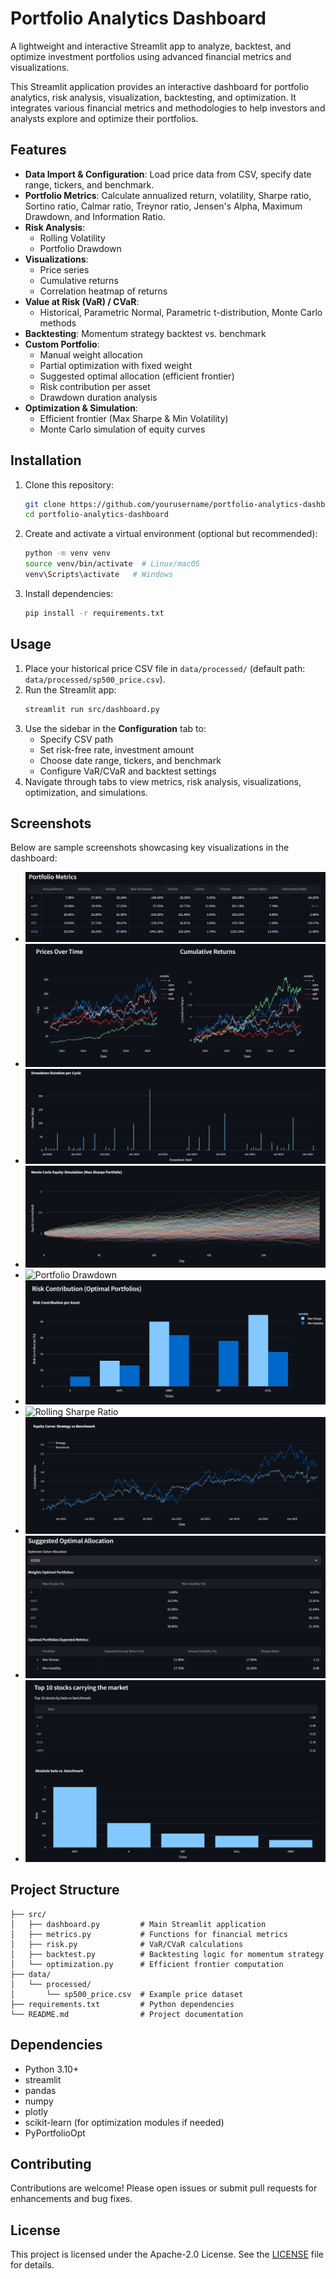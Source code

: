 # Portfolio Analytics Dashboard

A lightweight and interactive Streamlit app to analyze, backtest, and optimize investment portfolios using advanced financial metrics and visualizations.

This Streamlit application provides an interactive dashboard for portfolio analytics, risk analysis, visualization, backtesting, and optimization. It integrates various financial metrics and methodologies to help investors and analysts explore and optimize their portfolios.

## Features

- **Data Import & Configuration**: Load price data from CSV, specify date range, tickers, and benchmark.
- **Portfolio Metrics**: Calculate annualized return, volatility, Sharpe ratio, Sortino ratio, Calmar ratio, Treynor ratio, Jensen's Alpha, Maximum Drawdown, and Information Ratio.
- **Risk Analysis**:
  - Rolling Volatility
  - Portfolio Drawdown
- **Visualizations**:
  - Price series
  - Cumulative returns
  - Correlation heatmap of returns
- **Value at Risk (VaR) / CVaR**:
  - Historical, Parametric Normal, Parametric t-distribution, Monte Carlo methods
- **Backtesting**: Momentum strategy backtest vs. benchmark
- **Custom Portfolio**:
  - Manual weight allocation
  - Partial optimization with fixed weight
  - Suggested optimal allocation (efficient frontier)
  - Risk contribution per asset
  - Drawdown duration analysis
- **Optimization & Simulation**:
  - Efficient frontier (Max Sharpe & Min Volatility)
  - Monte Carlo simulation of equity curves

## Installation

1. Clone this repository:
   ```bash
   git clone https://github.com/yourusername/portfolio-analytics-dashboard.git
   cd portfolio-analytics-dashboard
   ```
2. Create and activate a virtual environment (optional but recommended):
   ```bash
   python -m venv venv
   source venv/bin/activate  # Linux/macOS
   venv\Scripts\activate   # Windows
   ```
3. Install dependencies:
   ```bash
   pip install -r requirements.txt
   ```

## Usage

1. Place your historical price CSV file in `data/processed/` (default path: `data/processed/sp500_price.csv`).
2. Run the Streamlit app:
   ```bash
   streamlit run src/dashboard.py
   ```
3. Use the sidebar in the **Configuration** tab to:
   - Specify CSV path
   - Set risk-free rate, investment amount
   - Choose date range, tickers, and benchmark
   - Configure VaR/CVaR and backtest settings
4. Navigate through tabs to view metrics, risk analysis, visualizations, optimization, and simulations.

## Screenshots

Below are sample screenshots showcasing key visualizations in the dashboard:

- ![Portfolio Metrics](assets/portfolio_metric.png)
- ![Price and Cumulative Returns](assets/price_and_cumulative.png)
- ![Drawdown Duration](assets/drawdown_duration.png)
- ![Monte Carlo Simulation](assets/monte_carlo.png)
- ![Portfolio Drawdown](assets/portfolio_drawdown.png)
- ![Risk Contribution per Asset](assets/risk_contribution.png)
- ![Rolling Sharpe Ratio](assets/rolling_shapre_ratio.png)
- ![Strategy vs. Benchmark](assets/strategy_vs_benchmark.png)
- ![Suggested Optimal Allocation](assets/suggest_optimal_allocation.png)
- ![Top 10 Leading Stocks](assets/top10.png)
  
## Project Structure

```
├── src/
│   ├── dashboard.py         # Main Streamlit application
│   ├── metrics.py           # Functions for financial metrics
│   ├── risk.py              # VaR/CVaR calculations
│   ├── backtest.py          # Backtesting logic for momentum strategy
│   └── optimization.py      # Efficient frontier computation
├── data/
│   └── processed/
│       └── sp500_price.csv  # Example price dataset
├── requirements.txt         # Python dependencies
└── README.md                # Project documentation
```

## Dependencies

- Python 3.10+
- streamlit
- pandas
- numpy
- plotly
- scikit-learn (for optimization modules if needed)
- PyPortfolioOpt

## Contributing

Contributions are welcome! Please open issues or submit pull requests for enhancements and bug fixes.

## License

This project is licensed under the Apache-2.0 License. See the [LICENSE](LICENSE) file for details.

